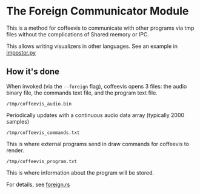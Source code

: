 # The Foreign Communicator Module

This is a method for coffeevis to communicate with other
programs via tmp files without the complications of
Shared memory or IPC.

This allows writing visualizers in other languages.
See an example in [impostor.py](src/visualizers/milk/impostor.py)

## How it's done

When invoked (via the `--foreign` flag), coffeevis opens
3 files: the audio binary file, the commands text file,
and the program text file.

```
/tmp/coffeevis_audio.bin
```
Periodically updates with a continuous audio data array (typically 2000 samples)

```
/tmp/coffeevis_commands.txt
```
This is where external programs send in draw commands for coffeevis to render.

```
/tmp/coffeevis_program.txt
```
This is where information about the program will be stored.

For details, see [foreign.rs](foreign.rs)

